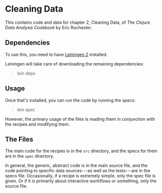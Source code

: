 # Cleaning Data

This contains code and data for chapter 2, Cleaning Data, of *The Clojure Data
Analysis Cookbook* by Eric Rochester.

## Dependencies

To use this, you need to have [Leiningen
2](https://github.com/technomancy/leiningen) installed.

Leiningen will take care of downloading the remaining dependencies:

> lein deps

## Usage

Once that's installed, you can run the code by running the specs:

> lein spec

However, the primary usage of the files is reading them in conjunction with the
recipes and modifying them.

## The Files

The main code for the recipes is in the `src` directory, and the specs for them
are in the `spec` directory.

In general, the generic, abstract code is in the main source file, and the code
pointing to specific data sources---as well as the tests---are in the specs
file. Occasionally, if a recipe is extremely simple, only the spec file is
given. Or if it is primarily about interactive workflows or something, only the
source file.

